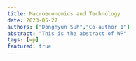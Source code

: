 ```yaml
---
title: Macroeconomics and Technology
date: 2023-05-27
authors: ["Donghyun Suh","Co-author 1"]
abstract: "This is the abstract of WP"
tags: [wp]
featured: true
---
```



